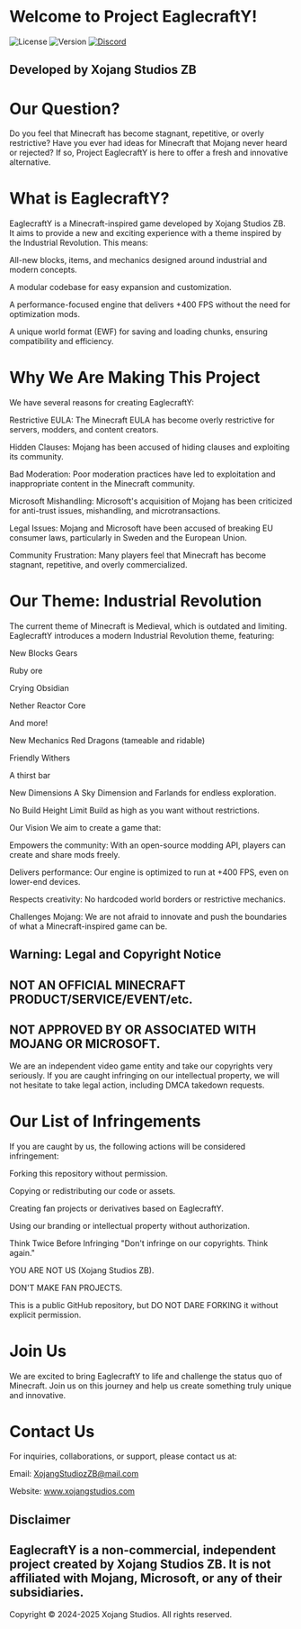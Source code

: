 # Welcome to Project EaglecraftY!
![License](https://img.shields.io/badge/License-proprietary-red)
![Version](https://img.shields.io/badge/Version-v0.0-blue)
[![Discord](https://img.shields.io/badge/Discord-Join%20Our%20Server-7289DA?logo=discord)](https://discord.gg/acN93WBRC5)

## Developed by Xojang Studios ZB

# Our Question?
Do you feel that Minecraft has become stagnant, repetitive, or overly restrictive? Have you ever had ideas for Minecraft that Mojang never heard or rejected? If so, Project EaglecraftY is here to offer a fresh and innovative alternative.

# What is EaglecraftY?
EaglecraftY is a Minecraft-inspired game developed by Xojang Studios ZB. It aims to provide a new and exciting experience with a theme inspired by the Industrial Revolution. This means:

All-new blocks, items, and mechanics designed around industrial and modern concepts.

A modular codebase for easy expansion and customization.

A performance-focused engine that delivers +400 FPS without the need for optimization mods.

A unique world format (EWF) for saving and loading chunks, ensuring compatibility and efficiency.

# Why We Are Making This Project
We have several reasons for creating EaglecraftY:

Restrictive EULA: The Minecraft EULA has become overly restrictive for servers, modders, and content creators.

Hidden Clauses: Mojang has been accused of hiding clauses and exploiting its community.

Bad Moderation: Poor moderation practices have led to exploitation and inappropriate content in the Minecraft community.

Microsoft Mishandling: Microsoft's acquisition of Mojang has been criticized for anti-trust issues, mishandling, and microtransactions.

Legal Issues: Mojang and Microsoft have been accused of breaking EU consumer laws, particularly in Sweden and the European Union.

Community Frustration: Many players feel that Minecraft has become stagnant, repetitive, and overly commercialized.


# Our Theme: Industrial Revolution
The current theme of Minecraft is Medieval, which is outdated and limiting. EaglecraftY introduces a modern Industrial Revolution theme, featuring:

New Blocks
Gears

Ruby ore

Crying Obsidian

Nether Reactor Core

And more!

New Mechanics
Red Dragons (tameable and ridable)

Friendly Withers

A thirst bar

New Dimensions
A Sky Dimension and Farlands for endless exploration.

No Build Height Limit
Build as high as you want without restrictions.

Our Vision
We aim to create a game that:

Empowers the community: With an open-source modding API, players can create and share mods freely.

Delivers performance: Our engine is optimized to run at +400 FPS, even on lower-end devices.

Respects creativity: No hardcoded world borders or restrictive mechanics.

Challenges Mojang: We are not afraid to innovate and push the boundaries of what a Minecraft-inspired game can be.

## Warning: Legal and Copyright Notice
## NOT AN OFFICIAL MINECRAFT PRODUCT/SERVICE/EVENT/etc.
## NOT APPROVED BY OR ASSOCIATED WITH MOJANG OR MICROSOFT.

We are an independent video game entity and take our copyrights very seriously. If you are caught infringing on our intellectual property, we will not hesitate to take legal action, including DMCA takedown requests.

# Our List of Infringements
If you are caught by us, the following actions will be considered infringement:

Forking this repository without permission.

Copying or redistributing our code or assets.

Creating fan projects or derivatives based on EaglecraftY.

Using our branding or intellectual property without authorization.

Think Twice Before Infringing
"Don't infringe on our copyrights. Think again."

YOU ARE NOT US (Xojang Studios ZB).

DON'T MAKE FAN PROJECTS.

This is a public GitHub repository, but DO NOT DARE FORKING it without explicit permission.

# Join Us
We are excited to bring EaglecraftY to life and challenge the status quo of Minecraft. Join us on this journey and help us create something truly unique and innovative.

# Contact Us
For inquiries, collaborations, or support, please contact us at:

Email: XojangStudiozZB@mail.com

Website: www.xojangstudios.com

## Disclaimer
## EaglecraftY is a non-commercial, independent project created by Xojang Studios ZB. It is not affiliated with Mojang, Microsoft, or any of their subsidiaries.

Copyright © 2024-2025 Xojang Studios. All rights reserved.